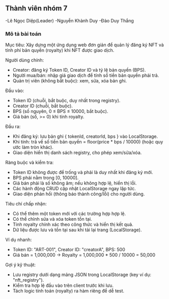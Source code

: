 

## Thành viên nhóm 7
-Lê Ngọc Diệp(Leader)
-Nguyễn Khành Duy
-Đào Duy Thắng




### Mô tả bài toán

Mục tiêu: Xây dựng một ứng dụng web đơn giản để quản lý đăng ký NFT và tính phí bản quyền (royalty) khi NFT được giao dịch.

Người dùng chính:
- Creator: đăng ký Token ID, Creator ID và tỷ lệ bản quyền (BPS).
- Người mua/bán: nhập giá giao dịch để tính số tiền bản quyền phải trả.
- Quản trị viên (không bắt buộc): xem, sửa, xóa bản ghi.

Đầu vào:
- Token ID (chuỗi, bắt buộc, duy nhất trong registry).
- Creator ID (chuỗi, bắt buộc).
- BPS (số nguyên, 0 ≤ BPS ≤ 10000, bắt buộc).
- Giá bán (số, >= 0) khi tính royalty.

Đầu ra:
- Khi đăng ký: lưu bản ghi { tokenId, creatorId, bps } vào LocalStorage.
- Khi tính: trả về số tiền bản quyền = floor(price * bps / 10000) (hoặc quy ước làm tròn khác).
- Giao diện hiển thị danh sách registry, cho phép xem/sửa/xóa.

Ràng buộc và kiểm tra:
- Token ID không được để trống và phải là duy nhất khi đăng ký mới.
- BPS phải nằm trong [0, 10000].
- Giá bán phải là số không âm; nếu không hợp lệ, hiển thị lỗi.
- Các hành động CRUD cập nhật LocalStorage ngay lập tức.
- Giao diện phản hồi (thông báo thành công/lỗi) cho người dùng.

Tiêu chí chấp nhận:
- Có thể thêm một token mới với các trường hợp hợp lệ.
- Có thể chỉnh sửa và xóa token tồn tại.
- Tính royalty chính xác theo công thức và hiển thị kết quả.
- Dữ liệu được lưu và tồn tại sau khi tải lại trang (LocalStorage).

Ví dụ nhanh:
- Token ID: "ART-001", Creator ID: "creatorA", BPS: 500
- Giá bán = 1,000,000 -> Royalty = 1,000,000 * 500 / 10000 = 50,000

Gợi ý kỹ thuật:
- Lưu registry dưới dạng mảng JSON trong LocalStorage (key ví dụ: "nft_registry").
- Kiểm tra hợp lệ đầu vào trên client trước khi lưu.
- Tách logic tính toán (royalty) ra hàm riêng để dễ test.
  
